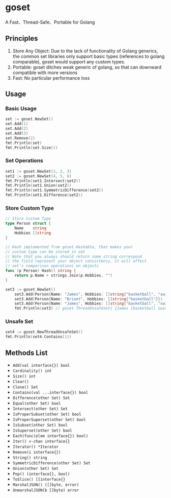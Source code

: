 # goset
A Fast、Thread-Safe、Portable for Golang

## Principles
1. Store Any Object: Due to the lack of functionality of Golang generics, the common set libraries only support basic types (references to golang comparable), goset would support any custom types.
2. Portable: goset ditches weak generic of golang, so that can downward compatible with more versions
3. Fast: No particular performance loss

## Usage

### Basic Usage

```go
set := goset.NewSet()
set.Add(1)
set.Add(2)
set.Add(3)
set.Remove(2)
fmt.Println(set)
fmt.Println(set.Size())
```
### Set Operations
```go
set1 := goset.NewSet(1, 2, 3)
set2 := goset.NewSet(4, 5, 6)
fmt.Println(set1.Intersect(set2))
fmt.Println(set1.Union(set2))
fmt.Println(set1.SymmetricDifference(set2))
fmt.Println(set1.Difference(set2))
```

### Store Custom Type
```go
// Store Custom Type
type Person struct {
	Name    string
	Hobbies []string
}

// Hash implemented from goset.Hashable, that makes your
// custom type can be stored in set
// Note that you always should return some string correspond
// the field represent your object consistency, it will affect
// set's comparison operations on objects
func (p Person) Hash() string {
	return p.Name + strings.Join(p.Hobbies, "")
}

set3 := goset.NewSet()
	set3.Add(Person{Name: "James", Hobbies: []string{"basketball", "swiming"}})
	set3.Add(Person{Name: "Briant", Hobbies: []string{"basketball"}})
	set3.Add(Person{Name: "James", Hobbies: []string{"basketball", "swiming"}})
	fmt.Println(set3) // goset.ThreadUnsafeSet{ {James [basketball swiming]}, {Briant [basketball]} }
```

### Unsafe Set

```go
set4 := goset.NewThreadUnsafeSet()
fmt.Println(set4.Contains(1))
```

## Methods List
- `Add(val interface{}) bool`
- `Cardinality() int`
- `Size() int`
- `Clear()`
- `Clone() Set`
- `Contains(val ...interface{}) bool`
- `Difference(other Set) Set`
- `Equal(other Set) bool`
- `Intersect(other Set) Set`
- `IsProperSubset(other Set) bool`
- `IsProperSuperset(other Set) bool`
- `IsSubset(other Set) bool`
- `IsSuperset(other Set) bool`
- `Each(func(elem interface{}) bool)`
- `Iter() <-chan interface{}`
- `Iterator() *Iterator`
- `Remove(i interface{})`
- `String() string`
- `SymmetricDifference(other Set) Set`
- `Union(other Set) Set`
- `Pop() (interface{}, bool)`
- `ToSlice() []interface{}`
- `MarshalJSON() ([]byte, error)`
- `UnmarshalJSON(b []byte) error`